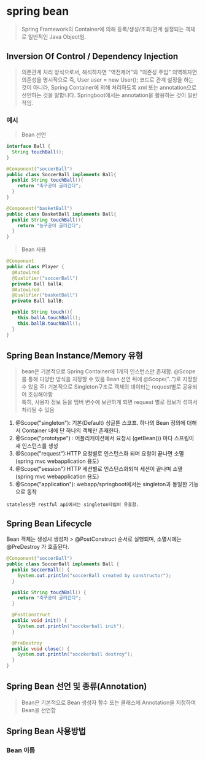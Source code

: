 # spring bean
> Spring Framework의 Container에 의해 등록/생성/조회/관계 설정되는 객체로 일반적인 Java Object임.

## Inversion Of Control / Dependency Injection
> 의존관계 처리 방식으로서, 해석하자면 "역전제어"와 "의존성 주입"
> 의역하자면 의존성을 명시적으로 즉, User user = new User(); 코드로 관계 설정을 하는 것이 아니라,
> Spring Container에 의해 처리하도록 xml 또는 annotation으로 선언하는 것을 말합니다.
> Springboot에서는 annotation을 활용하는 것이 일반적임.

### 예시
> Bean 선언
  ```java
  interface Ball {
    String touchBall();
  }

  @Component("soccerBall")
  public class SoccerBall implements Ball{
    public String touchBall(){
      return "축구공이 굴러간다";
    }
  }

  @Component("basketBall")
  public class BasketBall implements Ball{
    public String touchBall(){
      return "농구공이 굴러간다";
    }
  }
  ```
> Bean 사용
  ``` Java
  @Component
  public class Player {
    @Autowired
    @Qualifier("soccerBall")
    private Ball ballA;
    @Autowired
    @Qualifier("basketBall")
    private Ball ballB;

    public String touch(){
      this.ballA.touchBall();
      this.ballB.touchBall();
    }
  }
  ```
## Spring Bean Instance/Memory 유형
> bean은 기본적으로 Spring Container에 1개의 인스턴스만 존재함. @Scope를 통해
> 다양한 방식을 지정할 수 있음
> Bean 선언 뒤에 @Scope("..")로 지정할 수 있음
> 주) 기본적으로 Singleton구조로 객체의 데이터는 request별로 공유되어 조심해야함  
> 특히, 사용자 정보 등을 멤버 변수에 보관하게 되면 request 별로 정보가 섞여서 처리될 수 있음

1. @Scope("singleton"): 기본(Default) 싱글톤 스코프. 하나의 Bean 정의에 대해서 Container 내에 단 하나의 객체만 존재한다.
2. @Scope("prototype") : 어플리케이션에서 요청시 (getBean()) 마다 스프링이 새 인스턴스를 생성
3. @Scope("request"):HTTP 요청별로 인스턴스화 되며 요청이 끝나면 소멸 (spring mvc webapplication 용도)
4. @Scope("session"):HTTP 세션별로 인스턴스화되며 세션이 끝나며 소멸 (spring mvc webapplication 용도)
5. @Scope("application"): webapp/springboot에서는 singleton과 동일한 기능으로 동작

```tips
stateless한 restful api에서는 singleton타입이 유효함.
```

## Spring Bean Lifecycle
Bean 객체는 생성시 생성자 > @PostConstruct 순서로 실행되며, 소멸시에는 @PreDestroy 가 호출된다.

``` java
@Component("soccerBall")
public class SoccerBall implements Ball {
  public SoccerBall() {
    System.out.println("soccerBall created by constructor");
  }

  public String touchBall() {
    return "축구공이 굴러간다";
  }

  @PostConstruct
  public void init() {
    System.out.println("socckerball init");
  }

  @PreDestroy
  public void close() {
    System.out.println("socckerball destroy");
  }
}
```

## Spring Bean 선언 및 종류(Annotation)
> Bean은 기본적으로 Bean 생성자 함수 또는 클래스에 Annotation을 지정하여 Bean을 선언함



## Spring Bean 사용방법

### Bean 이름